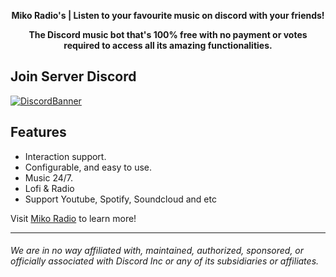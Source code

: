 <div align="center">
  <strong>
      <p>Miko Radio's | Listen to your favourite music on discord with your friends!</p>
    <p>The Discord music bot that's 100% free with no payment or votes required to access all its amazing functionalities.</p>
  </strong>
<h3 align="center">

</h3>
</div>

## Join Server Discord
  [![DiscordBanner](https://invidget.switchblade.xyz/YZR9YF96Fs)](https://discord.gg/YZR9YF96Fs)


## Features
- Interaction support.
- Configurable, and easy to use.
- Music 24/7.
- Lofi & Radio
- Support Youtube, Spotify, Soundcloud and etc

Visit [Miko Radio](https://mikoradio.com/) to learn more!

----

###### We are in no way affiliated with, maintained, authorized, sponsored, or officially associated with Discord Inc or any of its subsidiaries or affiliates.
<!-- Heavily inspired by https://github.com/crunchy-lab !-->
